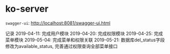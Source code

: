 # ko-server

`swagger-ui`: [http://localhost:8081/swagger-ui.html](http://localhost:8081/swagger-ui.html)

记录
2019-04-11: 完成用户模块
2019-04-20: 完成权限模块
2019-04-25: 完成菜单模块
2019-05-04: 完成菜单和权限关联
2019-05-21: 数据库del_status字段修改为available_status, 完善通过权限查询全部菜单接口